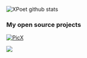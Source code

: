![XPoet github stats](https://github-readme-stats.vercel.app/api?username=XPoet&show_icons=true)

### My open source projects

[![PicX](https://github-readme-stats.vercel.app/api/pin/?username=XPoet&repo=picx)](https://github.com/XPoet/picx)

<a href="https://github.com/XPoet/hexo-theme-ils">
  <img align="left" src="https://github-readme-stats.vercel.app/api/pin/?username=XPoet&repo=hexo-theme-ils" />
</a>
<!--
**XPoet/XPoet** is a ✨ _special_ ✨ repository because its `README.md` (this file) appears on your GitHub profile.

Here are some ideas to get you started:

- 🔭 I’m currently working on ...
- 🌱 I’m currently learning ...
- 👯 I’m looking to collaborate on ...
- 🤔 I’m looking for help with ...
- 💬 Ask me about ...
- 📫 How to reach me: ...
- 😄 Pronouns: ...
- ⚡ Fun fact: ...
-->
